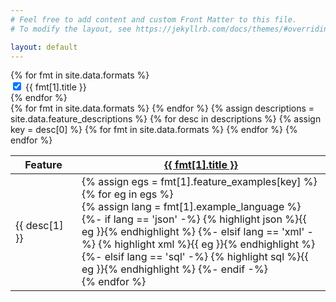 ```yaml
---
# Feel free to add content and custom Front Matter to this file.
# To modify the layout, see https://jekyllrb.com/docs/themes/#overriding-theme-defaults

layout: default
---
```


<div class="d-flex gap-3 mb-3" id="format-switches">
  {% for fmt in site.data.formats %}
    <div class="form-check form-switch">
      <input class="form-check-input format-switch" type="checkbox" role="switch" id="switch-{{ fmt[0] }}" data-col="{{ forloop.index }}" checked>
      <label class="form-check-label" for="switch-{{ fmt[0] }}">{{ fmt[1].title }}</label>
    </div>
  {% endfor %}
</div>

<div class="datatable-container">
  <div class="datatable-content">
    <table class="datatable">
      <thead>
        <tr>
          <th width="90">Feature</th>
          {% for fmt in site.data.formats %}
            <th><a target="_blank" href="{{ fmt[1].url }}"
              >{{ fmt[1].title }}</a></th>
          {% endfor %}
        </tr>
      </thead>
      <tbody>
        {% assign descriptions = site.data.feature_descriptions %}
        {% for desc in descriptions %}
          {% assign key = desc[0] %}
          <tr>
            <td width="90"><div class="desc-example">{{ desc[1] }}</div></td>
            {% for fmt in site.data.formats %}
              <td>
                {% assign egs = fmt[1].feature_examples[key] %}
                {% for eg in egs %}
                  <div class="example">
                    {% assign lang = fmt[1].example_language %}
                    {%- if lang == 'json' -%}
                      {% highlight json %}{{ eg }}{% endhighlight %}
                    {%- elsif lang == 'xml' -%}
                      {% highlight xml %}{{ eg }}{% endhighlight %}
                    {%- elsif lang == 'sql' -%}
                      {% highlight sql %}{{ eg }}{% endhighlight %}
                    {%- endif -%}
                  </div>
                {% endfor %}
              </td>
            {% endfor %}
          </tr>
        {% endfor %}
      </tbody>
    </table>
  </div>
</div>

